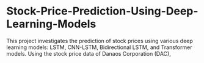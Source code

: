 # Stock-Price-Prediction-Using-Deep-Learning-Models
 This project investigates the prediction of stock prices using various deep learning models: LSTM, CNN-LSTM, Bidirectional LSTM, and Transformer models. Using the stock price data of Danaos Corporation (DAC),

